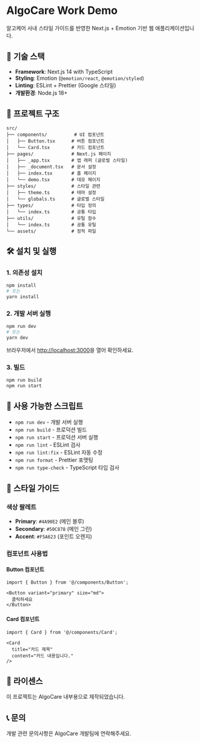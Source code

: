# AlgoCare Work Demo

알고케어 사내 스타일 가이드를 반영한 Next.js + Emotion 기반 웹 애플리케이션입니다.

## 🚀 기술 스택

- **Framework**: Next.js 14 with TypeScript
- **Styling**: Emotion (`@emotion/react`, `@emotion/styled`)
- **Linting**: ESLint + Prettier (Google 스타일)
- **개발환경**: Node.js 18+

## 📁 프로젝트 구조

```
src/
├── components/          # UI 컴포넌트
│   ├── Button.tsx      # 버튼 컴포넌트
│   └── Card.tsx        # 카드 컴포넌트
├── pages/              # Next.js 페이지
│   ├── _app.tsx        # 앱 래퍼 (글로벌 스타일)
│   ├── _document.tsx   # 문서 설정
│   ├── index.tsx       # 홈 페이지
│   └── demo.tsx        # 데모 페이지
├── styles/             # 스타일 관련
│   ├── theme.ts        # 테마 설정
│   └── globals.ts      # 글로벌 스타일
├── types/              # 타입 정의
│   └── index.ts        # 공통 타입
├── utils/              # 유틸 함수
│   └── index.ts        # 공통 유틸
└── assets/             # 정적 파일
```

## 🛠 설치 및 실행

### 1. 의존성 설치

```bash
npm install
# 또는
yarn install
```

### 2. 개발 서버 실행

```bash
npm run dev
# 또는
yarn dev
```

브라우저에서 [http://localhost:3000](http://localhost:3000)을 열어 확인하세요.

### 3. 빌드

```bash
npm run build
npm run start
```

## 📄 사용 가능한 스크립트

- `npm run dev` - 개발 서버 실행
- `npm run build` - 프로덕션 빌드
- `npm run start` - 프로덕션 서버 실행
- `npm run lint` - ESLint 검사
- `npm run lint:fix` - ESLint 자동 수정
- `npm run format` - Prettier 포맷팅
- `npm run type-check` - TypeScript 타입 검사

## 🎨 스타일 가이드

### 색상 팔레트

- **Primary**: `#4A90E2` (메인 블루)
- **Secondary**: `#50C878` (메인 그린)
- **Accent**: `#F5A623` (포인트 오렌지)

### 컴포넌트 사용법

#### Button 컴포넌트

```tsx
import { Button } from '@/components/Button';

<Button variant="primary" size="md">
  클릭하세요
</Button>
```

#### Card 컴포넌트

```tsx
import { Card } from '@/components/Card';

<Card
  title="카드 제목"
  content="카드 내용입니다."
/>
```

## 📝 라이센스

이 프로젝트는 AlgoCare 내부용으로 제작되었습니다.

## 📞 문의

개발 관련 문의사항은 AlgoCare 개발팀에 연락해주세요. 